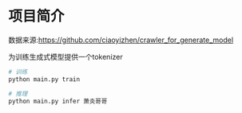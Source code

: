 # 项目简介

数据来源:https://github.com/ciaoyizhen/crawler_for_generate_model

为训练生成式模型提供一个tokenizer

```bash
# 训练
python main.py train 

# 推理
python main.py infer 萧炎哥哥
```
